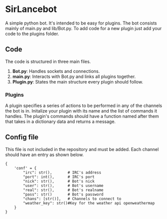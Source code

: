# SirLancebot

A simple python bot. It's intended to be easy for plugins.
The bot consists mainly of main.py and lib/Bot.py.
To add code for a new plugin just add your code to the plugins folder.

## Code

The code is structured in three main files.
1. **Bot.py**: Handles sockets and connections.
2. **main.py**: Interacts with Bot.py and links all plugins together.
3. **Plugin.py**: States the main structure every plugin should follow.

### Plugins
A plugin specifies a series of actions to be performed in any of the channels the bot is in.
Initalize your plugin with its name and the list of commands it handles. The plugin's commands should have a function named after them that takes in a dictionary data and returns a message.

## Config file

This file is not included in the repository and must be added. Each channel should have 
an entry as shown below. 

```
{
    'conf' = {
        "irc": str(),       # IRC's address
        "port": int(),      # IRC's port
        "nick": str(),      # Bot's nick
        "user": str(),      # Bot's username
        "real": str(),      # Bot's realname
        "pass": str()       # Bot's password
        "chans": [str()],   # Channels to connect to
        "weather_key": str()#Key for the weather api openweathermap
    }
}
```
